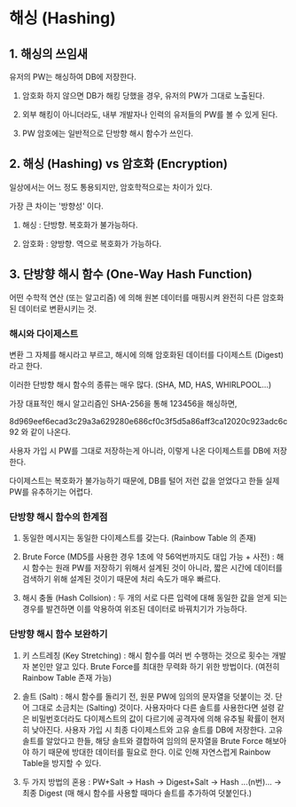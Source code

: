 # 해싱 (Hashing)

## 1. 해싱의 쓰임새

유저의 PW는 해싱하여 DB에 저장한다.

1. 암호화 하지 않으면 DB가 해킹 당했을 경우, 유저의 PW가 그대로 노출된다.

2. 외부 해킹이 아니더라도, 내부 개발자나 인력의 유저들의 PW를 볼 수 있게 된다.

3. PW 암호에는 일반적으로 단방향 해시 함수가 쓰인다.

## 2. 해싱 (Hashing) vs 암호화 (Encryption)

일상에서는 어느 정도 통용되지만, 암호학적으로는 차이가 있다.

가장 큰 차이는 '방향성' 이다.

1. 해싱 : 단방향. 복호화가 불가능하다.

2. 암호화 : 양방향. 역으로 복호화가 가능하다.

## 3. 단방향 해시 함수 (One-Way Hash Function)

어떤 수학적 연산 (또는 알고리즘) 에 의해 원본 데이터를 매핑시켜 완전히 다른 암호화된 데이터로 변환시키는 것.

### 해시와 다이제스트

변환 그 자체를 해시라고 부르고, 해시에 의해 암호화된 데이터를 다이제스트 (Digest) 라고 한다.

이러한 단방향 해시 함수의 종류는 매우 많다. (SHA, MD, HAS, WHIRLPOOL...)

가장 대표적인 해시 알고리즘인 SHA-256을 통해 123456을 해싱하면,

8d969eef6ecad3c29a3a629280e686cf0c3f5d5a86aff3ca12020c923adc6c92 와 같이 나온다.

사용자 가입 시 PW를 그대로 저장하는게 아니라, 이렇게 나온 다이제스트를 DB에 저장한다.

다이제스트는 복호화가 불가능하기 때문에, DB를 털어 저런 값을 얻었다고 한들 실제 PW를 유추하기는 어렵다.

### 단방향 해시 함수의 한계점

1. 동일한 메시지는 동일한 다이제스트를 갖는다. (Rainbow Table 의 존재)

2. Brute Force (MD5를 사용한 경우 1초에 약 56억번까지도 대입 가능 + 사전) : 해시 함수는 원래 PW를 저장하기 위해서 설계된 것이 아니라, 짧은 시간에 데이터를 검색하기 위해 설계된 것이기 때문에 처리 속도가 매우 빠르다.

3. 해시 충돌 (Hash Collsion) : 두 개의 서로 다른 입력에 대해 동일한 값을 얻게 되는 경우를 발견하면 이를 악용하여 위조된 데이터로 바꿔치기가 가능하다.

### 단방향 해시 함수 보완하기

1. 키 스트레칭 (Key Stretching) : 해시 함수를 여러 번 수행하는 것으로 횟수는 개발자 본인만 알고 있다. Brute Force를 최대한 무력화 하기 위한 방법이다. (여전히 Rainbow Table 존재 가능)

2. 솔트 (Salt) : 해시 함수를 돌리기 전, 원문 PW에 임의의 문자열을 덧붙이는 것. 단어 그대로 소금치는 (Salting) 것이다. 사용자마다 다른 솔트를 사용한다면 설령 같은 비밀번호더라도 다이제스트의 값이 다르기에 공격자에 의해 유추될 확률이 현저히 낮아진다. 사용자 가입 시 최종 다이제스트와 고유 솔트를 DB에 저장한다. 고유 솔트를 알았다고 한들, 해당 솔트와 결합하여 임의의 문자열을 Brute Force 해보아야 하기 때문에 방대한 데이터를 필요로 한다. 이로 인해 자연스럽게 Rainbow Table을 방지할 수 있다.

3. 두 가지 방법의 혼용 : PW+Salt → Hash → Digest+Salt → Hash ...(n번)... → 최종 Digest (매 해시 함수를 사용할 때마다 솔트를 추가하여 덧붙인다.)
